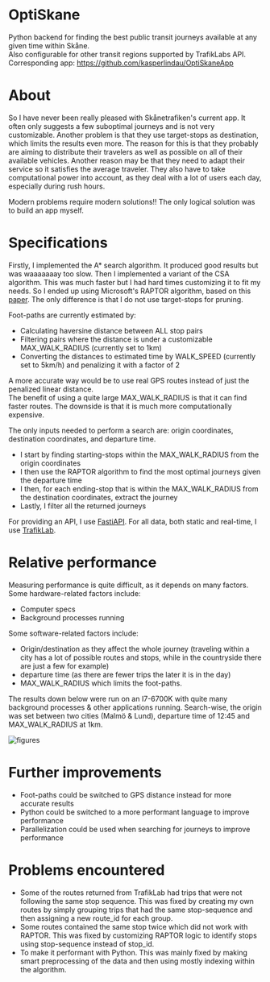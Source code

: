 # OptiSkane
Python backend for finding the best public transit journeys available at any given time within Skåne.  
Also configurable for other transit regions supported by TrafikLabs API.  
Corresponding app: https://github.com/kasperlindau/OptiSkaneApp

# About
So I have never been really pleased with Skånetrafiken's current app. It often only suggests a few suboptimal journeys and is not very customizable. Another problem is that they use target-stops as destination, which limits the results even more. The reason for this is that they probably are aiming to distribute their travelers as well as possible on all of their available vehicles. Another reason may be that they need to adapt their service so it satisfies the average traveler. They also have to take computational power into account, as they deal with a lot of users each day, especially during rush hours.

Modern problems require modern solutions!! The only logical solution was to build an app myself.

# Specifications
Firstly, I implemented the A* search algorithm. It produced good results but was waaaaaaay too slow. Then I implemented a variant of the CSA algorithm. This was much faster but I had hard times customizing it to fit my needs. So I ended up using Microsoft's RAPTOR algorithm, based on this [paper](https://www.microsoft.com/en-us/research/wp-content/uploads/2012/01/raptor_alenex.pdf). The only difference is that I do not use target-stops for pruning.

Foot-paths are currently estimated by:
* Calculating haversine distance between ALL stop pairs
* Filtering pairs where the distance is under a customizable MAX_WALK_RADIUS (currently set to 1km)
* Converting the distances to estimated time by WALK_SPEED (currently set to 5km/h) and penalizing it with a factor of 2

A more accurate way would be to use real GPS routes instead of just the penalized linear distance.  
The benefit of using a quite large MAX_WALK_RADIUS is that it can find faster routes. The downside is that it is much more computationally expensive.

The only inputs needed to perform a search are: origin coordinates, destination coordinates, and departure time. 
* I start by finding starting-stops within the MAX_WALK_RADIUS from the origin coordinates
* I then use the RAPTOR algorithm to find the most optimal journeys given the departure time
* I then, for each ending-stop that is within the MAX_WALK_RADIUS from the destination coordinates, extract the journey
* Lastly, I filter all the returned journeys

For providing an API, I use [FastiAPI](https://github.com/tiangolo/fastapi).
For all data, both static and real-time, I use [TrafikLab]("https://www.trafiklab.se/").

# Relative performance
Measuring performance is quite difficult, as it depends on many factors.  
Some hardware-related factors include: 
* Computer specs
* Background processes running
  
Some software-related factors include:
* Origin/destination as they affect the whole journey (traveling within a city has a lot of possible routes and stops, while in the countryside there are just a few for example)
* departure time (as there are fewer trips the later it is in the day)
* MAX_WALK_RADIUS which limits the foot-paths.

The results down below were run on an I7-6700K with quite many background processes & other applications running. Search-wise, the origin was set between two cities (Malmö & Lund), departure time of 12:45 and MAX_WALK_RADIUS at 1km.

![figures](https://github.com/kasperlindau/OptiSkane/assets/112329455/dae5cd2c-7737-44d8-8947-b93a7dd55885)

# Further improvements
* Foot-paths could be switched to GPS distance instead for more accurate results
* Python could be switched to a more performant language to improve performance
* Parallelization could be used when searching for journeys to improve performance

# Problems encountered
* Some of the routes returned from TrafikLab had trips that were not following the same stop sequence. This was fixed by creating my own routes by simply grouping trips that had the same stop-sequence and then assigning a new route_id for each group.
* Some routes contained the same stop twice which did not work with RAPTOR. This was fixed by customizing RAPTOR logic to identify stops using stop-sequence instead of stop_id.
* To make it performant with Python. This was mainly fixed by making smart preprocessing of the data and then using mostly indexing within the algorithm.

